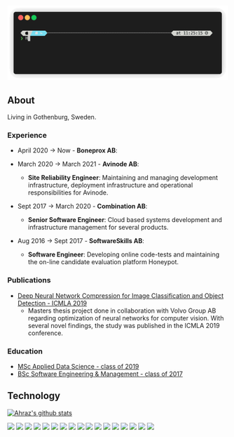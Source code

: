 <p align="center">
  <img src="https://github.com/AhrazA/AhrazA/blob/master/static/terminal.gif?raw=true">
</p>

## About

Living in Gothenburg, Sweden.

### Experience
 - April 2020 -> Now - **Boneprox AB**:

 - March 2020 -> March 2021 - **Avinode AB**:
    - **Site Reliability Engineer**: Maintaining and managing development infrastructure, deployment infrastructure and operational responsibilities for Avinode.

 - Sept 2017 -> March 2020 - **Combination AB**:
    - **Senior Software Engineer**: Cloud based systems development and infrastructure management for several products.

 - Aug 2016 -> Sept 2017 - **SoftwareSkills AB**:
    - **Software Engineer**: Developing online code-tests and maintaining the on-line candidate evaluation platform Honeypot.

### Publications

- [Deep Neural Network Compression for Image Classification and Object Detection - ICMLA 2019](https://arxiv.org/abs/1910.02747)
  - Masters thesis project done in collaboration with Volvo Group AB regarding optimization of neural networks for computer vision. With several novel findings, the study was published in the ICMLA 2019 conference.

### Education

- [MSc Applied Data Science - class of 2019](https://www.gu.se/en/study-gothenburg/applied-data-science-masters-programme-n2ads)
- [BSc Software Engineering & Management - class of 2017](https://www.gu.se/en/study-gothenburg/software-engineering-and-management-masters-programme-n2sof)


## Technology

[![Ahraz's github stats](https://github-readme-stats.vercel.app/api?username=AhrazA&count_private=true&show_icons=true&theme=darcula)](https://github.com/anuraghazra/github-readme-stats)

![](https://img.shields.io/badge/OS-Linux-informational?style=flat&logo=Linux&logoColor=white&color=2bbc8a)
![](https://img.shields.io/badge/OS-Windows-informational?style=flat&logo=Windows&logoColor=white&color=2bbc8a)
![](https://img.shields.io/badge/OS-OSX-informational?style=flat&logo=Apple&logoColor=white&color=2bbc8a)
![](https://img.shields.io/badge/EDITOR-Vim-informational?style=flat&logo=Vim&logoColor=white&color=2bbc8a)
![](https://img.shields.io/badge/CODE-Python-informational?style=flat&logo=Python&logoColor=white&color=2bbc8a)
![](https://img.shields.io/badge/CODE-C%23-informational?style=flat&logo=C%20Sharp&logoColor=white&color=2bbc8a)
![](https://img.shields.io/badge/CODE-JavaScript-informational?style=flat&logo=JavaScript&logoColor=white&color=2bbc8a)
![](https://img.shields.io/badge/CODE-Golang-informational?style=flat&logo=Golang&logoColor=white&color=2bbc8a)
![](https://img.shields.io/badge/TOOLS-Docker-informational?style=flat&logo=Docker&logoColor=white&color=2bbc8a)
![](https://img.shields.io/badge/TOOLS-Kubernetes-informational?style=flat&logo=Kubernetes&logoColor=white&color=2bbc8a)
![](https://img.shields.io/badge/TOOLS-Helm-informational?style=flat&logo=Helm&logoColor=white&color=2bbc8a)
![](https://img.shields.io/badge/TOOLS-Terraform-informational?style=flat&logo=Terraform&logoColor=white&color=2bbc8a)
![](https://img.shields.io/badge/TOOLS-ELK%20Stack-informational?style=flat&logo=Elastic%20Stack&logoColor=white&color=2bbc8a)
![](https://img.shields.io/badge/TOOLS-RabbitMQ-informational?style=flat&logo=RabbitMQ&logoColor=white&color=2bbc8a)
![](https://img.shields.io/badge/TOOLS-Grafana-informational?style=flat&logo=Grafana&logoColor=white&color=2bbc8a)
![](https://img.shields.io/badge/TOOLS-InfluxDB-informational?style=flat&logo=InfluxDB&logoColor=white&color=2bbc8a)
![](https://img.shields.io/badge/CLOUD-Azure-informational?style=flat&logo=Microsoft%20Azure&logoColor=white&color=2bbc8a)


